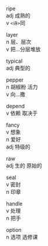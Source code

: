 ripe  
adj 成熟的  
v `<诗>`同  

layer  
n 层、层次  
v 把...分层堆放  

typical  
adj 典型的  

pepper  
n 胡椒粉 活力  
v 向...撒  

depend  
v 依赖 取决于  

fancy  
v 想象  
n 爱好  
adj 特级的  

raw  
adj 生的 原始的  

seal  
v 密封  
n 印章  

handle  
v 处理  
n 把手  

option  
n 选项 选修课  





